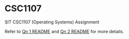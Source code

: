 # CSC1107

SIT CSC1107 (Operating Systems) Assignment

Refer to [Qn 1 README](Qn1/README.md) and [Qn 2 README](Qn2/README.md) for more details.
